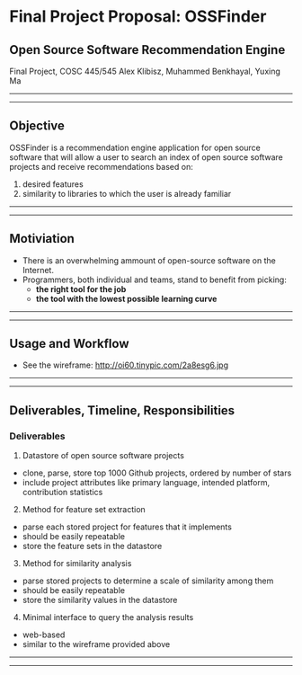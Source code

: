 
# Final Project Proposal: OSSFinder
## Open Source Software Recommendation Engine

Final Project, COSC 445/545
Alex Klibisz, Muhammed Benkhayal, Yuxing Ma


***
***

## Objective

OSSFinder is a recommendation engine application for open source software that will allow a user to search an index of open source software projects and receive recommendations based on:  
1. desired features  
2. similarity to libraries to which the user is already familiar

***
***

## Motiviation

- There is an overwhelming ammount of open-source software on the Internet.
- Programmers, both individual and teams, stand to benefit from picking:
  - **the right tool for the job**  
  - **the tool with the lowest possible learning curve**

***
***

## Usage and Workflow
- See the wireframe: http://oi60.tinypic.com/2a8esg6.jpg


***
***

## Deliverables, Timeline, Responsibilities

### Deliverables
1. Datastore of open source software projects
  - clone, parse, store top 1000 Github projects, ordered by number of stars
  - include project attributes like primary language, intended platform, contribution statistics
2. Method for feature set extraction
  - parse each stored project for features that it implements
  - should be easily repeatable
  - store the feature sets in the datastore
3. Method for similarity analysis
  - parse stored projects to determine a scale of similarity among them
  - should be easily repeatable
  - store the similarity values in the datastore
4. Minimal interface to query the analysis results
  - web-based
  - similar to the wireframe provided above

***
***
